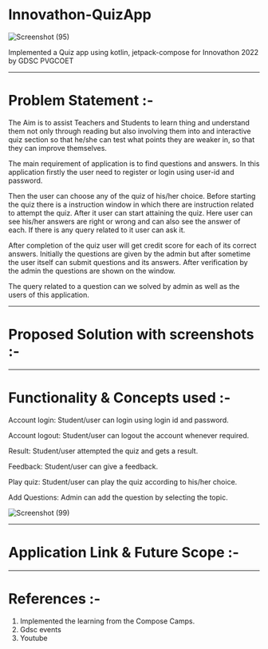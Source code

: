 # Innovathon-QuizApp

![Screenshot (95)](https://user-images.githubusercontent.com/100554023/193406665-f9584ce5-1066-4207-aba1-4f9b82909e97.png)

Implemented a Quiz app using kotlin, jetpack-compose for Innovathon 2022 by GDSC PVGCOET

-----------------------------------------------------------------

# Problem Statement :-

The Aim is to assist Teachers and Students to learn thing and understand them not only through reading but also involving them into and interactive quiz section so that he/she can test what points they are weaker in, so that they can improve themselves.

The main requirement of application is to find questions and
answers. In this application firstly the user need to register or
login using user-id and password. 

Then the user can choose any
of the quiz of his/her choice. Before starting the quiz there is a
instruction window in which there are instruction related to
attempt the quiz. After it user can start attaining the quiz. Here
user can see his/her answers are right or wrong and can also see
the answer of each. If there is any query related to it user can ask
it. 

After completion of the quiz user will get credit score for each
of its correct answers. Initially the questions are given by the
admin but after sometime the user itself can submit questions
and its answers. After verification by the admin the questions are
shown on the window.

The query related to a question can we
solved by admin as well as the users of this application. 

----------------------------------------------------------

# Proposed Solution with screenshots :-





------------------------------------------------------

# Functionality & Concepts used :-

 Account login: Student/user can login using login id and password.

 Account logout: Student/user can logout the account whenever
 required.

 Result: Student/user attempted the quiz and gets a result.

 Feedback: Student/user can give a feedback.

 Play quiz: Student/user can play the quiz according to his/her
 choice.

 Add Questions: Admin can add the question by selecting the topic.
 
 
![Screenshot (99)](https://user-images.githubusercontent.com/100554023/193407677-4e9e2f7a-75f2-496e-8697-bd49c0ff95c9.png)






-----------------------------------------------------------

# Application Link & Future Scope :-





------------------------------------------------------

# References :-

1. Implemented the learning from the Compose Camps.
2. Gdsc events
3. Youtube 

